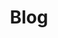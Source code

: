---
layout: tag-list
#type: category
title: Blog
slug: blog
sidebar: true
order: 2
description: >
  Anything about cybersecurity.
---